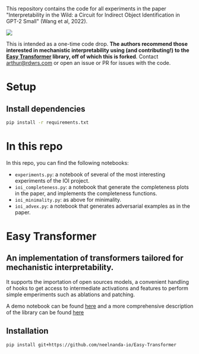 This repository contains the code for all experiments in the paper "Interpretability in the Wild: a Circuit for Indirect Object Identification in GPT-2 Small" (Wang et al, 2022).

<img src="https://i.imgur.com/MgObeUE.png">

This is intended as a one-time code drop. <b>The authors recommend those interested in mechanistic interpretability using (and contributing!) to the <a href="https://github.com/neelnanda-io/Easy-Transformer">Easy Transformer</a> library, off of which this is forked</b>. Contact arthur@rdwrs.com or open an issue or PR for issues with the code.

# Setup

## Install dependencies

```bash
pip install -r requirements.txt
```

# In this repo

In this repo, you can find the following notebooks:

* `experiments.py`: a notebook of several of the most interesting experiments of the IOI project.
* `ioi_completeness.py`: a notebook that generate the completeness plots in the paper, and implements the completeness functions.
* `ioi_minimality.py`: as above for minimality.
* `ioi_advex.py`: a notebook that generates adversarial examples as in the paper.

# Easy Transformer

## An implementation of transformers tailored for mechanistic interpretability.

It supports the importation of open sources models, a convenient handling of hooks 
to get access to intermediate activations and features to perform simple emperiments such as ablations and patching.

A demo notebook can be found [here](https://colab.research.google.com/github/neelnanda-io/Easy-Transformer/blob/main/EasyTransformer_Demo.ipynb) and a more comprehensive description of the library can be found [here](https://colab.research.google.com/drive/1_tH4PfRSPYuKGnJbhC1NqFesOYuXrir_#scrollTo=zs8juArnyuyB)


## Installation

`pip install git+https://github.com/neelnanda-io/Easy-Transformer`
